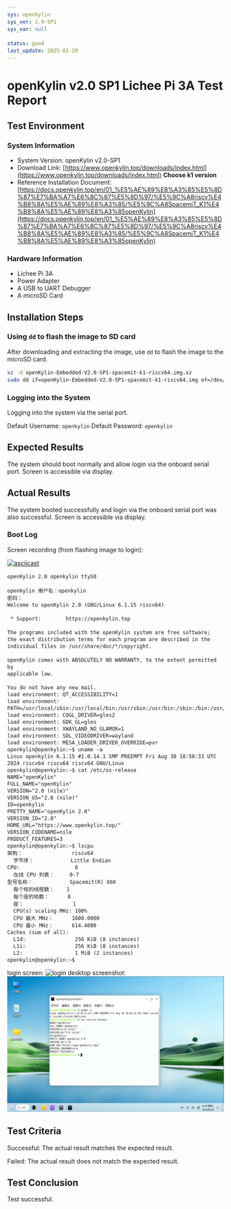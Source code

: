 ```yaml
---
sys: openkylin
sys_ver: 2.0-SP1
sys_var: null

status: good
last_update: 2025-01-20
---
```


# openKylin v2.0 SP1 Lichee Pi 3A Test Report

## Test Environment

### System Information

- System Version: openKylin v2.0-SP1
- Download Link: [https://www.openkylin.top/downloads/index.html](https://www.openkylin.top/downloads/index.html) **Choose k1 version**
- Reference Installation Document: [https://docs.openkylin.top/en/01_%E5%AE%89%E8%A3%85%E5%8D%87%E7%BA%A7%E6%8C%87%E5%8D%97/%E5%9C%A8riscv%E4%B8%8A%E5%AE%89%E8%A3%85/%E5%9C%A8SpacemiT_K1%E4%B8%8A%E5%AE%89%E8%A3%85openKylin](https://docs.openkylin.top/en/01_%E5%AE%89%E8%A3%85%E5%8D%87%E7%BA%A7%E6%8C%87%E5%8D%97/%E5%9C%A8riscv%E4%B8%8A%E5%AE%89%E8%A3%85/%E5%9C%A8SpacemiT_K1%E4%B8%8A%E5%AE%89%E8%A3%85openKylin)

### Hardware Information

- Lichee Pi 3A
- Power Adapter
- A USB to UART Debugger
- A microSD Card

## Installation Steps

### Using `dd` to flash the image to SD card

After downloading and extracting the image, use `dd` to flash the image to the microSD card.

```bash
xz -d openKylin-Embedded-V2.0-SP1-spacemit-k1-riscv64.img.xz
sudo dd if=openKylin-Embedded-V2.0-SP1-spacemit-k1-riscv64.img of=/dev/your-device bs=1M status=progress oflag=dsync
```

### Logging into the System

Logging into the system via the serial port.

Default Username: `openkylin`
Default Password: `openkylin`


## Expected Results

The system should boot normally and allow login via the onboard serial port. Screen is accessible via display.

## Actual Results

The system booted successfully and login via the onboard serial port was also successful. Screen is accessible via display.

### Boot Log

Screen recording (from flashing image to login):

[![asciicast](https://asciinema.org/a/pST1HOrfsuWLalTtE47RzzoUO.svg)](https://asciinema.org/a/pST1HOrfsuWLalTtE47RzzoUO)

```log
openKylin 2.0 openkylin ttyS0

openkylin 用户名：openkylin
密码： 
Welcome to openKylin 2.0 (GNU/Linux 6.1.15 riscv64)

 * Support:        https://openkylin.top

The programs included with the openKylin system are free software;
the exact distribution terms for each program are described in the
individual files in /usr/share/doc/*/copyright.

openKylin comes with ABSOLUTELY NO WARRANTY, to the extent permitted by
applicable law.

You do not have any new mail.
load environment: QT_ACCESSIBILITY=1
load environment: PATH=/usr/local/sbin:/usr/local/bin:/usr/sbin:/usr/bin:/sbin:/bin:/usr/games:/usr/local/games:/snap/bin
load environment: COGL_DRIVER=gles2
load environment: GDK_GL=gles
load environment: XWAYLAND_NO_GLAMOR=1
load environment: SDL_VIDEODRIVER=wayland
load environment: MESA_LOADER_DRIVER_OVERRIDE=pvr
openkylin@openkylin:~$ uname -a
Linux openkylin 6.1.15 #1.0.14.1 SMP PREEMPT Fri Aug 30 18:58:33 UTC 2024 riscv64 riscv64 riscv64 GNU/Linux
openkylin@openkylin:~$ cat /etc/os-release 
NAME="openKylin"
FULL_NAME="openKylin"
VERSION="2.0 (nile)"
VERSION_US="2.0 (nile)"
ID=openkylin
PRETTY_NAME="openKylin 2.0"
VERSION_ID="2.0"
HOME_URL="https://www.openkylin.top/"
VERSION_CODENAME=nile
PRODUCT_FEATURES=3
openkylin@openkylin:~$ lscpu
架构：                riscv64
  字节序：            Little Endian
CPU:                  8
  在线 CPU 列表：     0-7
型号名称：            Spacemit(R) X60
  每个核的线程数：    1
  每个座的核数：      8
  座：                1
  CPU(s) scaling MHz: 100%
  CPU 最大 MHz：      1600.0000
  CPU 最小 MHz：      614.4000
Caches (sum of all):  
  L1d:                256 KiB (8 instances)
  L1i:                256 KiB (8 instances)
  L2:                 1 MiB (2 instances)
openkylin@openkylin:~$ 
```

login screen: ![login](./login.png)
desktop screenshot: ![desktop](./desktop.png)

## Test Criteria

Successful: The actual result matches the expected result.

Failed: The actual result does not match the expected result.

## Test Conclusion

Test successful.
